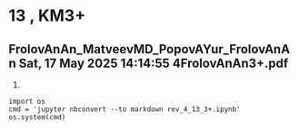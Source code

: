 # **13 , KM3+**

## FrolovAnAn_MatveevMD_PopovAYur_FrolovAnAn	Sat, 17 May 2025 14:14:55	4FrolovAnAn3+.pdf

1. 


```
import os 
cmd = 'jupyter nbconvert --to markdown rev_4_13_3+.ipynb'
os.system(cmd)
```
